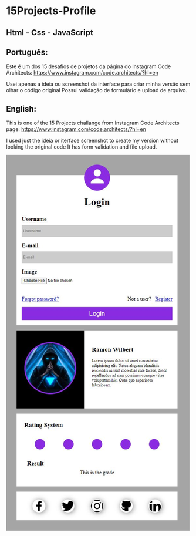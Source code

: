 # 15Projects-Profile

## Html - Css - JavaScript

## Português:

Este é um dos 15 desafios de projetos da página do Instagram Code Architects:
https://www.instagram.com/code.architects/?hl=en

Usei apenas a ideia ou screenshot da interface para criar minha versão sem olhar o código original
Possui validação de formulário e upload de arquivo.

## English:

This is one of the 15 Projects challange from Instagram Code Architects page:
https://www.instagram.com/code.architects/?hl=en

I used just the ideia or iterface screenshot to create my version without looking the original code
It has form validation and file upload.



![My Image](15projects-profile.JPG)
